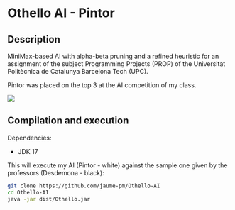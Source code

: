 # Othello AI - Pintor
## Description

MiniMax-based AI with alpha-beta pruning and a refined heuristic for an assignment of the subject Programming Projects (PROP) of the Universitat Politècnica de Catalunya Barcelona Tech (UPC).

Pintor was placed on the top 3 at the AI competition of my class.

![](https://media0.giphy.com/media/v1.Y2lkPTc5MGI3NjExZ2tjenZjemlucmlrM28wcHhxM3F5aTRqamRtMWdmN25tODZ3MHVkNCZlcD12MV9pbnRlcm5hbF9naWZfYnlfaWQmY3Q9Zw/dojYXMR3JGJ1q9vaRr/giphy.gif)

## Compilation and execution
Dependencies:
- JDK 17

This will execute my AI (Pintor - white) against the sample one given by the professors (Desdemona - black):
```sh
git clone https://github.com/jaume-pm/Othello-AI
cd Othello-AI
java -jar dist/Othello.jar
```
